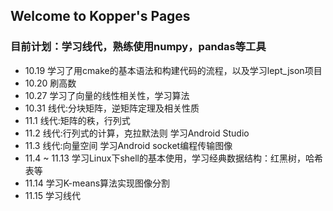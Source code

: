 ## Welcome to Kopper's Pages
### 目前计划：学习线代，熟练使用numpy，pandas等工具

- 10.19  学习了用cmake的基本语法和构建代码的流程，以及学习lept_json项目
- 10.20  刷高数
- 10.27  学习了向量的线性相关性，学习算法
- 10.31  线代:分块矩阵，逆矩阵定理及相关性质
- 11.1   线代:矩阵的秩，行列式
- 11.2   线代:行列式的计算，克拉默法则 学习Android Studio
- 11.3   线代:向量空间 学习Android socket编程传输图像
- 11.4 ~ 11.13
         学习Linux下shell的基本使用，学习经典数据结构：红黑树，哈希表等
- 11.14  学习K-means算法实现图像分割
- 11.15  学习线代




